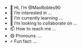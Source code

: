 - 👋 Hi, I’m @MaxRobles90
- 👀 I’m interested in ...
- 🌱 I’m currently learning ...
- 💞️ I’m looking to collaborate on ...
- 📫 How to reach me ...
- 😄 Pronouns: ...
- ⚡ Fun fact: ...

<!--
MaxRobles90/MaxRobles90 is a ✨ special ✨ repository because its `README.md` (this file) appears on your GitHub profile.
You can click the Preview link to take a look at your changes.
-->
